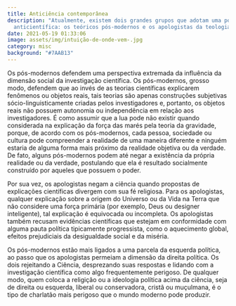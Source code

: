 ```yaml
---
title: Anticiência contemporânea
description: "Atualmente, existem dois grandes grupos que adotam uma postura
  anticientífica: os teóricos pós-modernos e os apologistas da teologia cristã."
date: 2021-05-19 01:33:06
image: assets/img/intuição-de-onde-vem-.jpg
category: misc
background: "#7AAB13"
---
```

Os pós-modernos defendem uma perspectiva extremada da influência da dimensão social da investigação científica. Os pós-modernos, grosso modo, defendem que ao invés de as teorias científicas explicarem fenômenos ou objetos reais, tais teorias são apenas construções subjetivas sócio-linguisticamente criadas pelos investigadores e, portanto, os objetos reais não possuem autonomia ou independência em relação aos investigadores. É como assumir que a lua pode não existir quando considerada na explicação da força das marés pela teoria da gravidade, porque, de acordo com os pós-modernos, cada pessoa, sociedade ou cultura pode compreender a realidade de uma maneira diferente e ninguém estaria de alguma forma mais próximo da realidade objetiva ou da verdade. De fato, alguns pós-modernos podem até negar a existência da própria realidade ou da verdade, postulando que ela é resultado socialmente construído por aqueles que possuem o poder.

Por sua vez, os apologistas negam a ciência quando propostas de explicações científicas divergem com sua fé religiosa. Para os apologistas, qualquer explicação sobre a origem do Universo ou da Vida na Terra que não considere uma força primária (por exemplo, Deus ou designer inteligente), tal explicação é equivocada ou incompleta. Os apologistas também recusam evidências científicas que estejam em conformidade com alguma pauta política tipicamente progressista, como o aquecimento global, efeitos prejudiciais da desigualdade social e da miséria.

Os pós-modernos estão mais ligados a uma parcela da esquerda política, ao passo que os apologistas permeiam a dimensão da direita política. Os dois rejeitando a Ciência, desprezando suas respostas e lidando com a investigação científica como algo frequentemente perigoso. De qualquer modo, quem coloca a religição ou a ideologia política acima da ciência, seja de direita ou esquerda, liberal ou conservadora, cristã ou muçulmana, é o tipo de charlatão mais perigoso que o mundo moderno pode produzir.